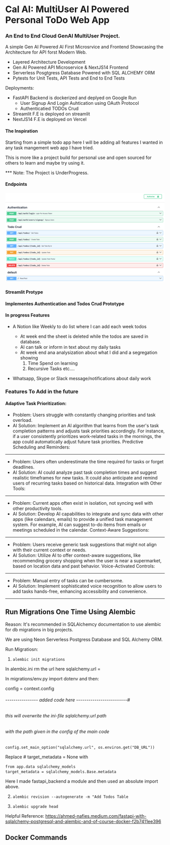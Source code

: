 # Cal AI: MultiUser AI Powered Personal ToDo Web App

### An End to End Cloud GenAI MultiUser Project.
A simple Gen AI Powered AI First Microsrvice and Frontend Showcasing the Architecture for API forst Modern Web.

+ Layered Architecture Development
+ Gen AI Powered API Microservice & NextJS14 Frontend
+ Serverless Posgtgress Database Powered with SQL ALCHEMY ORM
+ Pytests for Unit Tests, API Tests and End to End Tests

Deployments:
- FastAPI Backend is dockerized and deplyed on Google Run
    - User Signup And Login Auhtication using OAuth Protocol
    - Authenticatied TODOs Crud
- Streamlit F.E is deployed on streamlit
- NextJS14 F.E is deployed on Vercel

#### The Inspiration
Starting from a simple todo app here I will be adding all features I wanted in any task mangement web app I have tried. 

This is more like a project build for personal use and open sourced for others to learn and maybe try using it.

*** Note: The Project is UnderProgress.

#### Endpoints

![FastAPI EndPoints](./public/routes.png)

#### Streamlit Protype

#### Implementes Authentication and Todos Crud Prototype

#### In progress Features

- A Notion like Weekly to do list where I can add each week todos
    - At week end the sheet is deleted while the todos are saved in database.
    - AI can talk or inform in text about my daily tasks
    - At week end ana analysization about what I did and a segregation showing
        1. Time Spend on learning
        2. Recursive Tasks
        etc....

- Whatsapp, Skype or Slack message/notifications about daily work

### Features To Add in the future

#### Adaptive Task Prioritization:

- Problem: Users struggle with constantly changing priorities and task overload.
- AI Solution: Implement an AI algorithm that learns from the user's task completion patterns and adjusts task priorities accordingly. For instance, if a user consistently prioritizes work-related tasks in the mornings, the app could automatically adjust future task priorities.
Predictive Scheduling and Reminders:

------------------------------------

- Problem: Users often underestimate the time required for tasks or forget deadlines.
- AI Solution: AI could analyze past task completion times and suggest realistic timeframes for new tasks. It could also anticipate and remind users of recurring tasks based on historical data.
Integration with Other Tools:

------------------------------------

- Problem: Current apps often exist in isolation, not syncing well with other productivity tools.
- AI Solution: Develop AI capabilities to integrate and sync data with other apps (like calendars, emails) to provide a unified task management system. For example, AI can suggest to-do items from emails or meetings scheduled in the calendar.
Context-Aware Suggestions:

------------------------------------

- Problem: Users receive generic task suggestions that might not align with their current context or needs.
- AI Solution: Utilize AI to offer context-aware suggestions, like recommending grocery shopping when the user is near a supermarket, based on location data and past behavior.
Voice-Activated Controls:

------------------------------------

- Problem: Manual entry of tasks can be cumbersome.
- AI Solution: Implement sophisticated voice recognition to allow users to add tasks hands-free, enhancing accessibility and convenience.

------------------------------------

## Run Migrations One Time Using Alembic

Reason: It's recommended in SQLAlchemcy documentation to use alembic for db migrations in big projects.

We are using Neon Serverless Postgress Database and SQL Alchemy ORM.

Run Migratiosn: 

1. `alembic init migrations`

In alembic.ini rm the url here sqlalchemy.url = 

In migrations/env.py import dotenv and then:

config = context.config

###### ---------------- added code here -------------------------#
###### this will overwrite the ini-file sqlalchemy.url path
###### with the path given in the config of the main code

`config.set_main_option("sqlalchemy.url", os.environ.get("DB_URL"))`

Replace # target_metadata = None with 

```
from app.data sqlalchemy_models
target_metadata = sqlalchemy_models.Base.metadata
```

Here I made fastapi_backend a module and then used an absolute import above.

2. `alembic revision --autogenerate -m "Add Todos Table`

3. `alembic upgrade head`

Helpful Reference:
https://ahmed-nafies.medium.com/fastapi-with-sqlalchemy-postgresql-and-alembic-and-of-course-docker-f2b7411ee396

## Docker Commands

